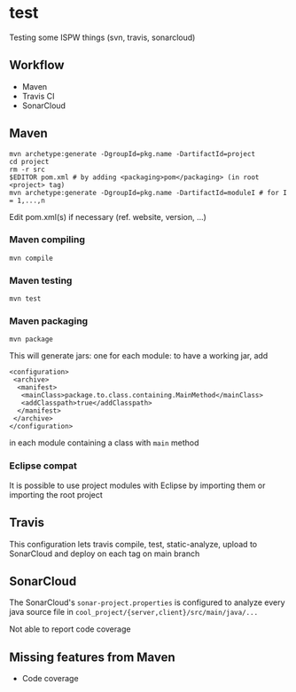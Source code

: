 # test
Testing some ISPW things (svn, travis, sonarcloud)

## Workflow

 * Maven
 * Travis CI
 * SonarCloud
 
## Maven

 ```
 mvn archetype:generate -DgroupId=pkg.name -DartifactId=project
 cd project
 rm -r src
 $EDITOR pom.xml # by adding <packaging>pom</packaging> (in root <project> tag)
 mvn archetype:generate -DgroupId=pkg.name -DartifactId=moduleI # for I = 1,...,n
 ```
 
 Edit pom.xml(s) if necessary (ref. website, version, ...)

### Maven compiling

 ```mvn compile```
 
### Maven testing

 ```mvn test```
 
### Maven packaging

 ```mvn package```
 
 This will generate jars: one for each module: to have a working jar, add
 
 ```
 <configuration>
  <archive>
   <manifest>
    <mainClass>package.to.class.containing.MainMethod</mainClass>
    <addClasspath>true</addClasspath>
   </manifest>
  </archive>
 </configuration>
```
 in each module containing a class with ```main``` method
 
 
### Eclipse compat

 It is possible to use project modules with Eclipse by importing them or importing the root project
 
 
## Travis

 This configuration lets travis compile, test, static-analyze, upload to SonarCloud and deploy on each tag on main branch
 
## SonarCloud

 The SonarCloud's ```sonar-project.properties``` is configured to analyze every java source file in ```cool_project/{server,client}/src/main/java/...```
 
 Not able to report code coverage

## Missing features from Maven

 * Code coverage
